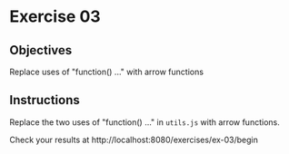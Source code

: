 # Exercise 03

## Objectives
Replace uses of "function() ..." with arrow functions

## Instructions

Replace the two uses of "function() ..." in `utils.js` with arrow functions.  

Check your results at http://localhost:8080/exercises/ex-03/begin